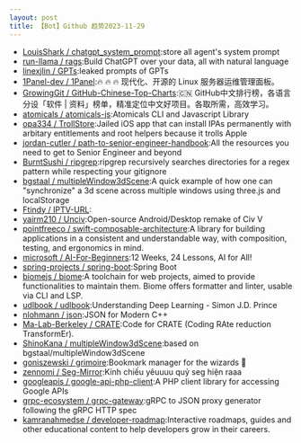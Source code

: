 ```yaml
---
layout: post
title: 【Bot】Github 趋势2023-11-29
---
```


* [LouisShark / chatgpt_system_prompt](https://github.com/LouisShark/chatgpt_system_prompt):store all agent's system prompt
* [run-llama / rags](https://github.com/run-llama/rags):Build ChatGPT over your data, all with natural language
* [linexjlin / GPTs](https://github.com/linexjlin/GPTs):leaked prompts of GPTs
* [1Panel-dev / 1Panel](https://github.com/1Panel-dev/1Panel):🔥 🔥 🔥 现代化、开源的 Linux 服务器运维管理面板。
* [GrowingGit / GitHub-Chinese-Top-Charts](https://github.com/GrowingGit/GitHub-Chinese-Top-Charts):🇨🇳 GitHub中文排行榜，各语言分设「软件 | 资料」榜单，精准定位中文好项目。各取所需，高效学习。
* [atomicals / atomicals-js](https://github.com/atomicals/atomicals-js):Atomicals CLI and Javascript Library
* [opa334 / TrollStore](https://github.com/opa334/TrollStore):Jailed iOS app that can install IPAs permanently with arbitary entitlements and root helpers because it trolls Apple
* [jordan-cutler / path-to-senior-engineer-handbook](https://github.com/jordan-cutler/path-to-senior-engineer-handbook):All the resources you need to get to Senior Engineer and beyond
* [BurntSushi / ripgrep](https://github.com/BurntSushi/ripgrep):ripgrep recursively searches directories for a regex pattern while respecting your gitignore
* [bgstaal / multipleWindow3dScene](https://github.com/bgstaal/multipleWindow3dScene):A quick example of how one can "synchronize" a 3d scene across multiple windows using three.js and localStorage
* [Ftindy / IPTV-URL](https://github.com/Ftindy/IPTV-URL):
* [yairm210 / Unciv](https://github.com/yairm210/Unciv):Open-source Android/Desktop remake of Civ V
* [pointfreeco / swift-composable-architecture](https://github.com/pointfreeco/swift-composable-architecture):A library for building applications in a consistent and understandable way, with composition, testing, and ergonomics in mind.
* [microsoft / AI-For-Beginners](https://github.com/microsoft/AI-For-Beginners):12 Weeks, 24 Lessons, AI for All!
* [spring-projects / spring-boot](https://github.com/spring-projects/spring-boot):Spring Boot
* [biomejs / biome](https://github.com/biomejs/biome):A toolchain for web projects, aimed to provide functionalities to maintain them. Biome offers formatter and linter, usable via CLI and LSP.
* [udlbook / udlbook](https://github.com/udlbook/udlbook):Understanding Deep Learning - Simon J.D. Prince
* [nlohmann / json](https://github.com/nlohmann/json):JSON for Modern C++
* [Ma-Lab-Berkeley / CRATE](https://github.com/Ma-Lab-Berkeley/CRATE):Code for CRATE (Coding RAte reduction TransformEr).
* [ShinoKana / multipleWindow3dScene](https://github.com/ShinoKana/multipleWindow3dScene):based on bgstaal/multipleWindow3dScene
* [goniszewski / grimoire](https://github.com/goniszewski/grimoire):Bookmark manager for the wizards 🧙
* [zennomi / Seg-Mirror](https://github.com/zennomi/Seg-Mirror):Kính chiếu yêuuuu quỷ seg hiện raaa
* [googleapis / google-api-php-client](https://github.com/googleapis/google-api-php-client):A PHP client library for accessing Google APIs
* [grpc-ecosystem / grpc-gateway](https://github.com/grpc-ecosystem/grpc-gateway):gRPC to JSON proxy generator following the gRPC HTTP spec
* [kamranahmedse / developer-roadmap](https://github.com/kamranahmedse/developer-roadmap):Interactive roadmaps, guides and other educational content to help developers grow in their careers.
